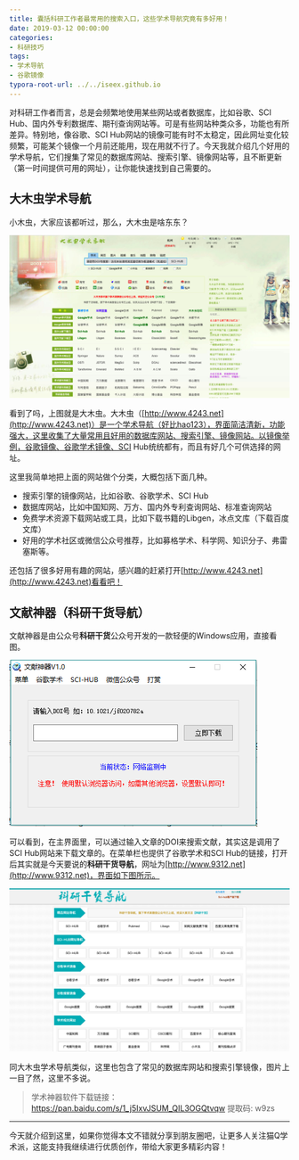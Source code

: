 ```yaml
---
title: 囊括科研工作者最常用的搜索入口，这些学术导航究竟有多好用！
date: 2019-03-12 00:00:00
categories:
- 科研技巧
tags:
- 学术导航
- 谷歌镜像
typora-root-url: ../../iseex.github.io
---
```


对科研工作者而言，总是会频繁地使用某些网站或者数据库，比如谷歌、SCI Hub、国内外专利数据库、期刊查询网站等。可是有些网站种类众多，功能也有所差异。特别地，像谷歌、SCI Hub网站的镜像可能有时不太稳定，因此网址变化较频繁，可能某个镜像一个月前还能用，现在用就不行了。今天我就介绍几个好用的学术导航，它们搜集了常见的数据库网站、搜索引擎、镜像网站等，且不断更新（第一时间提供可用的网址），让你能快速找到自己需要的。

## 大木虫学术导航

小木虫，大家应该都听过，那么，大木虫是啥东东？

![](/assets/images/posts/Tools/damuchong.png)

看到了吗，上图就是大木虫。大木虫（[http://www.4243.net](http://www.4243.net)）是一个学术导航（好比hao123），界面简洁清新，功能强大，这里收集了大量常用且好用的数据库网站、搜索引擎、镜像网站。以镜像举例，谷歌镜像、谷歌学术镜像、SCI Hub统统都有，而且有好几个可供选择的网址。

这里我简单地把上面的网站做个分类，大概包括下面几种。

- 搜索引擎的镜像网站，比如谷歌、谷歌学术、SCI Hub
- 数据库网站，比如中国知网、万方、国内外专利查询网站、标准查询网站
- 免费学术资源下载网站或工具，比如下载书籍的Libgen，冰点文库（下载百度文库）
- 好用的学术社区或微信公众号推荐，比如募格学术、科学网、知识分子、弗雷塞斯等。

还包括了很多好用有趣的网站，感兴趣的赶紧打开[http://www.4243.net](http://www.4243.net)看看吧！

## 文献神器（科研干货导航）

文献神器是由公众号**科研干货**公众号开发的一款轻便的Windows应用，直接看图。

![](/assets/images/posts/Tools/wenxianshenqi.png)

可以看到，在主界面里，可以通过输入文章的DOI来搜索文献，其实这是调用了SCI Hub网站来下载文章的。在菜单栏也提供了谷歌学术和SCI Hub的链接，打开后其实就是今天要说的**科研干货导航**，网址为[http://www.9312.net](http://www.9312.net)，界面如下图所示。

![](/assets/images/posts/Tools/keyanganhuo.png)

同大木虫学术导航类似，这里也包含了常见的数据库网站和搜索引擎镜像，图片上一目了然，这里不多说。

> 学术神器软件下载链接：https://pan.baidu.com/s/1_j5IxvJSUM_QIL3OGQtvqw 提取码: w9zs 

----

今天就介绍到这里，如果你觉得本文不错就分享到朋友圈吧，让更多人关注猫Q学术派，这能支持我继续进行优质创作，带给大家更多精彩内容！